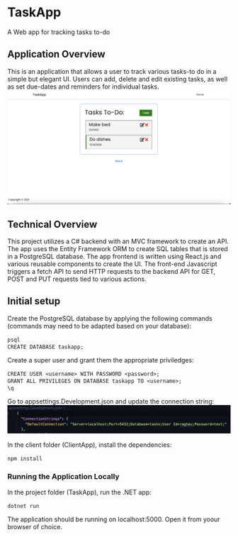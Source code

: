 # TaskApp
A Web app for tracking tasks to-do

## Application Overview
This is an application that allows a user to track various tasks-to do in a simple but elegant UI. Users can add, delete and edit existing tasks, as well as set 
due-dates and reminders for individual tasks. 
![Alt text](/readme-screenshots/homepage.png?raw=true "Application homepage")

## Technical Overview
This project utilizes a C# backend with an MVC framework to create an API. The app uses the Entity Framework ORM to create SQL tables that is stored in a PostgreSQL 
database. The app frontend is written using React.js and various reusable components to create the UI. The front-end Javascript triggers a fetch API to send HTTP 
requests to the backend API for GET, POST and PUT requests tied to various actions.

## Initial setup
Create the PostgreSQL database by applying the following commands (commands may need to be adapted based on your database):

```
psql
CREATE DATABASE taskapp;
```

Create a super user and grant them the appropriate priviledges:

```
CREATE USER <username> WITH PASSWORD <password>;
GRANT ALL PRIVILEGES ON DATABASE taskapp TO <username>;
\q
```

Go to appsettings.Development.json and update the connection string: 
![Alt text](/readme-screenshots/connection_settings.png?raw=true "Connection string")

In the client folder (ClientApp), install the dependencies:

```
npm install
```

### Running the Application Locally
In the project folder (TaskApp), run the .NET app:

```
dotnet run
```
The application should be running on localhost:5000. Open it from yoour browser of choice.
